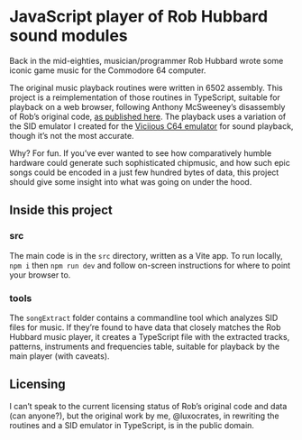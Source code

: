 # JavaScript player of Rob Hubbard sound modules

Back in the mid-eighties, musician/programmer Rob Hubbard wrote some iconic game
music for the Commodore 64 computer.

The original music playback routines were written in 6502 assembly. This project
is a reimplementation of those routines in TypeScript, suitable for playback
on a web browser, following Anthony McSweeney’s disassembly of Rob’s original
code, [as published here](https://codebase64.org/doku.php?id=magazines:chacking5#rob_hubbard_s_musicdisassembled_commented_and_explained).
The playback uses a variation of the SID emulator I created for the
[Viciious C64 emulator](https://github.com/luxocrates/viciious) for sound
playback, though it’s not the most accurate.

Why? For fun. If you’ve ever wanted to see how comparatively humble hardware
could generate such sophisticated chipmusic, and how such
epic songs could be encoded in a just few hundred bytes of data, this project
should give some insight into what was going on under the hood.

## Inside this project

### src

The main code is in the `src` directory, written as a Vite app. To run locally,
`npm i` then `npm run dev` and follow on-screen instructions for where to
point your browser to.

### tools

The `songExtract` folder contains a commandline tool which analyzes SID files
for music. If they’re found to have data that closely matches the Rob Hubbard
music player, it creates a TypeScript file with the extracted tracks, patterns,
instruments and frequencies table, suitable for playback by the main player
(with caveats).

## Licensing

I can’t speak to the current licensing status of Rob’s original code and data
(can anyone?), but the original work by me, @luxocrates, in rewriting the
routines and a SID emulator in TypeScript, is in the public domain.

